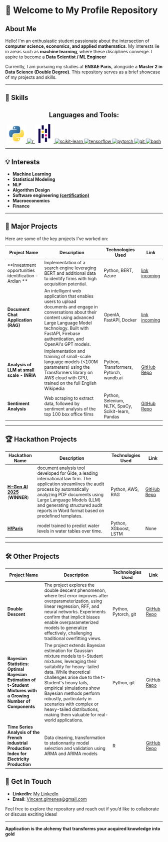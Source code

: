 # 👋 Welcome to My Profile Repository

## About Me

Hello! I'm an enthusiastic student passionate about the intersection of **computer science, economics, and applied mathematics**. My interests lie in areas such as **machine learning**, where these disciplines converge. I aspire to become a **Data Scientist / ML Engineer**

Currently, I am pursuing my studies at **ENSAE Paris**, alongside a **Master 2 in Data Science (Double Degree)**. This repository serves as a brief showcase of my projects and skills.

---

## 🔧 Skills

<h2 align="center">Languages and Tools:</h2>  
<p align="center">   
  <a href="https://www.python.org" target="_blank" rel="noreferrer">   
    <img src="https://raw.githubusercontent.com/devicons/devicon/master/icons/python/python-original.svg" alt="python" width="60" height="60"/>   
  </a>   
  <a href="https://www.r-project.org/" target="_blank" rel="noreferrer">   
    <img src="https://www.vectorlogo.zone/logos/r-project/r-project-icon.svg" alt="r" width="60" height="60"/>   
  </a>   
  <a href="https://www.pandas.pydata.org" target="_blank" rel="noreferrer">   
    <img src="https://raw.githubusercontent.com/devicons/devicon/2ae2a900d2f041da66e950e4d48052658d850630/icons/pandas/pandas-original.svg" alt="pandas" width="60" height="60"/>   
  </a>  
  <a href="https://scikit-learn.org/" target="_blank" rel="noreferrer">   
    <img src="https://upload.wikimedia.org/wikipedia/commons/0/05/Scikit_learn_logo_small.svg" alt="scikit-learn" width="60" height="60"/>   
  </a>  
  <a href="https://www.tensorflow.org/" target="_blank" rel="noreferrer">   
    <img src="https://www.vectorlogo.zone/logos/tensorflow/tensorflow-icon.svg" alt="tensorflow" width="60" height="60"/>   
  </a>  
  <a href="https://pytorch.org/" target="_blank" rel="noreferrer">   
    <img src="https://www.vectorlogo.zone/logos/pytorch/pytorch-icon.svg" alt="pytorch" width="60" height="60"/>   
  </a>   
  <a href="https://git-scm.com/" target="_blank" rel="noreferrer">   
    <img src="https://www.vectorlogo.zone/logos/git-scm/git-scm-icon.svg" alt="git" width="60" height="60"/>   
  </a>  
  <a href="https://www.gnu.org/software/bash/" target="_blank" rel="noreferrer">   
    <img src="https://www.vectorlogo.zone/logos/gnu_bash/gnu_bash-icon.svg" alt="bash" width="60" height="60"/>   
  </a>  
</p> 

---

## 💡 Interests

- **Machine Learning**  
- **Statistical Modeling**  
- **NLP**  
- **Algorithm Design**
- **Software engineering [(certification)](https://www.hackerrank.com/certificates/iframe/0cad12beb5a5)** 
- **Macroeconomics**
- **Finance**

---
## 📂 Major Projects

Here are some of the key projects I've worked on:

| Project Name                     | Description                                                                 | Technologies Used                          | Link                                           |
|----------------------------------|-----------------------------------------------------------------------------|-------------------------------------------|------------------------------------------------|
| **Investment opportunities identification - Ardian ** | Implementation of a search engine leveraging BERT and additional data to identify firms with high acquisition potential. | Python, BERT, Azure                | [link incoming](#)                               |
| **Document Chat Application (RAG)** | An intelligent web application that enables users to upload documents and engage in conversations about their content using advanced Large Language Model technology. Built with FastAPI, Firebase authentication, and OpenAI's GPT models.    | OpenIA, FastAPI, Docker   | [link incoming](#)                               |
| **Analysis of LLM at small scale - INRIA**        | Implementation and training of small-scale language models (<100M parameters) using the Transformers library on AWS cloud with GPU, trained on the full English Wikipedia| Python, Transformers, Pytorch, wandb.ai              | [GitHub Repo](https://github.com/VincentG1234/ENSAE-Projects/tree/main/2A%20(Master1)/Statistique%20Appliqu%C3%A9e)                               |
| **Sentiment Analysis**         | Web scraping to extract data, followed by sentiment analysis of the top 100 box office films    | Python, Selenium, NLTK, SpaCy, Scikit-learn, Pandas      | [GitHub Repo](https://github.com/VincentG1234/ENSAE-Projects/tree/main/2A%20(Master1)/Python%20for%20data%20science)                               |

---

## 🏆 Hackathon Projects  

| Hackathon Name                     | Description                                                                 | Technologies Used                          | Link                                           |
|----------------------------------|-----------------------------------------------------------------------------|-------------------------------------------|------------------------------------------------|
| [**H-Gen AI 2025**](https://www.linkedin.com/posts/maximegonnet_ce-week-end-sest-d%C3%A9roul%C3%A9e-la-1%C3%A8re-%C3%A9dition-activity-7292436769227046912-AaeP?utm_source=share&utm_medium=member_desktop&rcm=ACoAADfoMqwBsNKYxhFxcwerNSQDZUKNKq69cBI) (**WINNER**)   | document analysis tool developed for Gide, a leading international law firm. The application streamlines the audit process by automatically analyzing PDF documents using Large Language Models (LLM) and generating structured audit reports in Word format based on predefined templates. | Python, AWS, RAG | [GitHub Repo](https://github.com/YourUsername/Resume-Screener) |
| [**H!Paris**](https://www.hi-paris.fr/hickathon/)   | model trained to predict water levels in water tables over time.  | Python, XGboost, LSTM | None |


---

## 🛠️ Other Projects  

| Project Name                     | Description                                                                 | Technologies Used                          | Link                                           |
|----------------------------------|-----------------------------------------------------------------------------|-------------------------------------------|------------------------------------------------|
| **Double Descent**        | The project explores the double descent phenomenon, where test error improves after overparameterization, using linear regression, RFF, and neural networks. Experiments confirm that implicit biases enable overparameterized models to generalize effectively, challenging traditional overfitting views.       | Python, Pytorch, git | [GitHub Repo](https://github.com/Pierre-Clayton/AdvancedML-Project)                               |
| **Bayesian Statistics: Optimal Bayesian Estimation of t-Student Mixtures with a Growing Number of Components**        | The project extends Bayesian estimation for Gaussian mixture models to t-Student mixtures, leveraging their suitability for heavy-tailed data. While theoretical challenges arise due to the t-Student's heavy tails, empirical simulations show Bayesian methods perform robustly, particularly in scenarios with complex or heavy-tailed distributions, making them valuable for real-world applications.       | Python, git | [GitHub Repo](https://github.com/Pierre-Clayton/Bayesian-stats-project)                               |
| **Time Series Analysis of the French industrial Production Index for Electricity Production**      | Data cleaning, transformation to stationnarity model selection and validation using ARMA and ARIMA models | R      | [GitHub Repo](https://github.com/VincentG1234/ENSAE-Projects/tree/main/2A%20(Master1)/Linear%20Time%20Series)                               |


## 🚀 Get In Touch

- **LinkedIn**: [My LinkedIn](https://www.linkedin.com/in/vincent-gimenes-438157222/)  
- **Email**: Vincent.gimenes@gmail.com  

Feel free to explore the repository and reach out if you’d like to collaborate or discuss exciting ideas!  

---

**Application is the alchemy that transforms your acquired knowledge into gold**  
